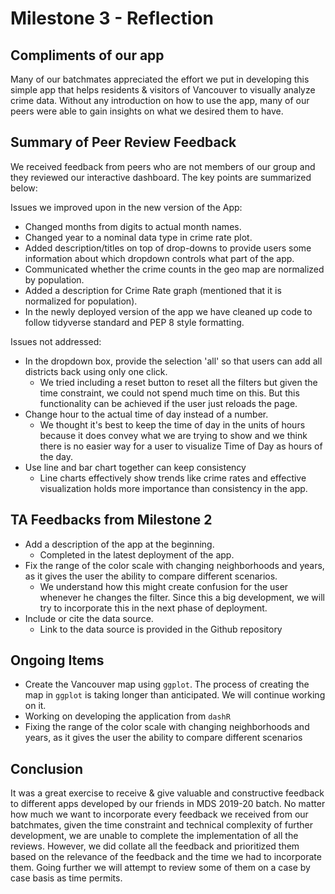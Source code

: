 # Milestone 3 - Reflection


## Compliments of our app
Many of our batchmates appreciated the effort we put in developing this simple app that helps residents & visitors of Vancouver to visually analyze crime data. Without any introduction on how to use the app, many of our peers were able to gain insights on what we desired them to have.

## Summary of Peer Review Feedback
We received feedback from peers who are not members of our group and they reviewed our interactive dashboard. The key points are summarized below:

Issues we improved upon in the new version of the App:  
- Changed months from digits to actual month names.
- Changed year to a nominal data type in crime rate plot.
- Added description/titles on top of drop-downs to provide users some information about which dropdown controls what part of the app.
- Communicated whether the crime counts in the geo map are normalized by population.
- Added a description for Crime Rate graph (mentioned that it is normalized for population).  
- In the newly deployed version of the app we have cleaned up code to follow tidyverse standard and PEP 8 style formatting.  


Issues not addressed:  
- In the dropdown box, provide the selection 'all' so that users can add all districts back using only one click.  
  - We tried including a reset button to reset all the filters but given the time constraint, we could not spend much time on this. But this functionality can be achieved if the user just reloads the page.  
- Change hour to the actual time of day instead of a number.  
  - We thought it's best to keep the time of day in the units of hours because it does convey what we are trying to show and we think there is no easier way for a user to visualize Time of Day as hours of the day.  
- Use line and bar chart together can keep consistency  
  - Line charts effectively show trends like crime rates and effective visualization holds more importance than consistency in the app.  


## TA Feedbacks from Milestone 2
- Add a description of the app at the beginning.
    - Completed in the latest deployment of the app.
- Fix the range of the color scale with changing neighborhoods and years, as it gives the user the ability to compare different scenarios.
    - We understand how this might create confusion for the user whenever he changes the filter. Since this a big development, we will try to incorporate this in the next phase of deployment.
- Include or cite the data source.
    - Link to the data source is provided in the Github repository


## Ongoing Items
- Create the Vancouver map using `ggplot`. The process of creating the map in `ggplot` is taking longer than anticipated. We will continue working on it.
- Working on developing the application from `dashR`
- Fixing the range of the color scale with changing neighborhoods and years, as it gives the user the ability to compare different scenarios

## Conclusion
It was a great exercise to receive & give valuable and constructive feedback to different apps developed by our friends in MDS 2019-20 batch. No matter how much we want to incorporate every feedback we received from our batchmates, given the time constraint and technical complexity of further development, we are unable to complete the implementation of all the reviews. However, we did collate all the feedback and prioritized them based on the relevance of the feedback and the time we had to incorporate them. Going further we will attempt to review some of them on a case by case basis as time permits. 


